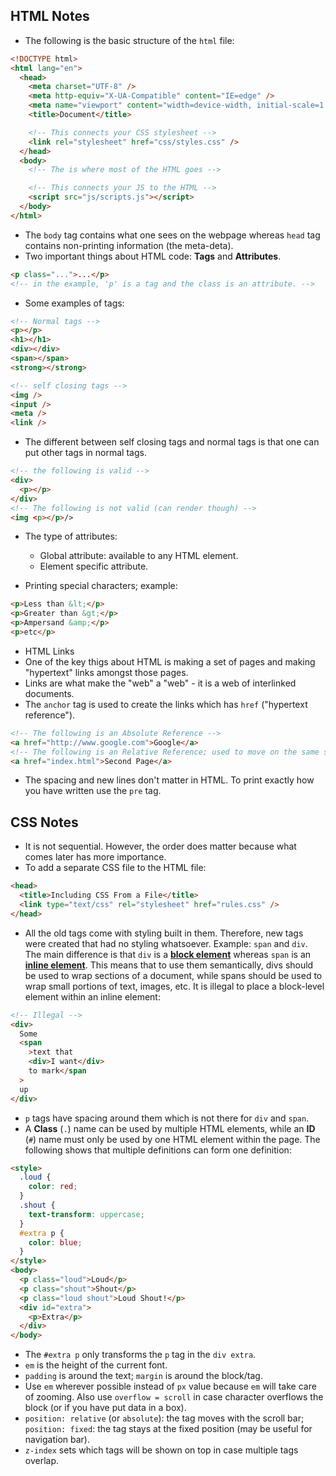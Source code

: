 ## HTML Notes

- The following is the basic structure of the `html` file:

```html
<!DOCTYPE html>
<html lang="en">
  <head>
    <meta charset="UTF-8" />
    <meta http-equiv="X-UA-Compatible" content="IE=edge" />
    <meta name="viewport" content="width=device-width, initial-scale=1.0" />
    <title>Document</title>

    <!-- This connects your CSS stylesheet -->
    <link rel="stylesheet" href="css/styles.css" />
  </head>
  <body>
    <!-- The is where most of the HTML goes -->

    <!-- This connects your JS to the HTML -->
    <script src="js/scripts.js"></script>
  </body>
</html>
```

- The `body` tag contains what one sees on the webpage whereas `head` tag contains non-printing information (the meta-deta).
- Two important things about HTML code: **Tags** and **Attributes**.

```html
<p class="...">...</p>
<!-- in the example, 'p' is a tag and the class is an attribute. -->
```

- Some examples of tags:

```html
<!-- Normal tags -->
<p></p>
<h1></h1>
<div></div>
<span></span>
<strong></strong>

<!-- self closing tags -->
<img />
<input />
<meta />
<link />
```

- The different between self closing tags and normal tags is that one can put other tags in normal tags.

```html
<!-- the following is valid -->
<div>
  <p></p>
</div>
<!-- The following is not valid (can render though) -->
<img <p></p>/>
```

- The type of attributes:

  - Global attribute: available to any HTML element.
  - Element specific attribute.

- Printing special characters; example:

```html
<p>Less than &lt;</p>
<p>Greater than &gt;</p>
<p>Ampersand &amp;</p>
<p>etc</p>
```

- HTML Links
- One of the key thigs about HTML is making a set of pages and making "hypertext" links amongst those pages.
- Links are what make the "web" a "web" - it is a web of interlinked documents.
- The `anchor` tag is used to create the links which has `href` ("hypertext reference").

```html
<!-- The following is an Absolute Reference -->
<a href="http://www.google.com">Google</a>
<!-- The following is an Relative Reference; used to move on the same server -->
<a href="index.html">Second Page</a>
```

- The spacing and new lines don't matter in HTML. To print exactly how you have written use the `pre` tag.

## CSS Notes

- It is not sequential. However, the order does matter because what comes later has more importance.
- To add a separate CSS file to the HTML file:

```html
<head>
  <title>Including CSS From a File</title>
  <link type="text/css" rel="stylesheet" href="rules.css" />
</head>
```

- All the old tags come with styling built in them. Therefore, new tags were created that had no styling whatsoever. Example: `span` and `div`. The main difference is that `div` is a [**block element**](https://en.wikipedia.org/wiki/HTML_element#Block_elements) whereas `span` is an [**inline element**](https://en.wikipedia.org/wiki/HTML_element#Inline_elements). This means that to use them semantically, divs should be used to wrap sections of a document, while spans should be used to wrap small portions of text, images, etc. It is illegal to place a block-level element within an inline element:

```html
<!-- Illegal -->
<div>
  Some
  <span
    >text that
    <div>I want</div>
    to mark</span
  >
  up
</div>
```

- `p` tags have spacing around them which is not there for `div` and `span`.
- A **Class** (`.`) name can be used by multiple HTML elements, while an **ID** (`#`) name must only be used by one HTML element within the page. The following shows that multiple definitions can form one definition:

```html
<style>
  .loud {
    color: red;
  }
  .shout {
    text-transform: uppercase;
  }
  #extra p {
    color: blue;
  }
</style>
<body>
  <p class="loud">Loud</p>
  <p class="shout">Shout</p>
  <p class="loud shout">Loud Shout!</p>
  <div id="extra">
    <p>Extra</p>
  </div>
</body>
```

- The `#extra p` only transforms the `p` tag in the `div extra`.
- `em` is the height of the current font.
- `padding` is around the text; `margin` is around the block/tag.
- Use `em` wherever possible instead of `px` value because `em` will take care of zooming. Also use `overflow = scroll` in case character overflows the block (or if you have put data in a box).
- `position: relative` (or `absolute`): the tag moves with the scroll bar; `position: fixed`: the tag stays at the fixed position (may be useful for navigation bar).
- `z-index` sets which tags will be shown on top in case multiple tags overlap.
